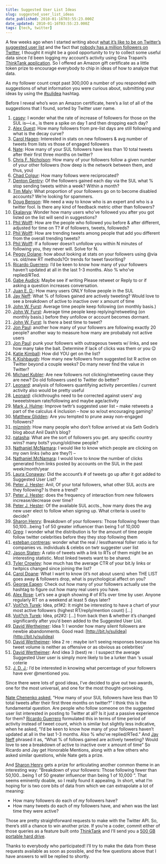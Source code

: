 ```yaml
---
title: Suggested User List Ideas
slug: suggested_user_list_ideas
date_published: 2010-01-16T03:55:23.000Z
date_updated: 2010-01-16T03:55:23.000Z
tags: [tech, twitter]
---
```


A few weeks ago when I started writing about [what it’s like to be on Twitter’s suggested user list](/2009/12/29/life_on_the_list) and the fact that [nobody has a million followers on Twitter](/2010/01/05/nobody_has_a_million_twitter_followers), I thought it might be a good opportunity to try to collect some useful data since I’d been logging my account’s activity using Gina Trapani’s [ThinkTank application](http://thinktankapp.com/). So I offered an Amazon gift certificate as a little token prize to encourage everybody to chip in ideas of how to analyze that data.

As my follower count crept past 300,000 a number of you responded with suggestions of what information you were curious about, submitting your ideas by using the [#sulidea](http://search.twitter.com/search?q=%23sulidea) hashtag.

Before I reveal who’s won an Amazon certificate, here’s a list of all of the suggestions that I found, sorted by Twitter user name.

1. [casey](http://twitter.com/aerogare): I wonder what the rate of increase of followers for those on the SUL is—i.e., is there a spike on day 1 and then dropping each day?
2. [Alex Guest](http://twitter.com/AlexGuest): How many followers from pre-list days are still following and what is the decay curve?
3. [Carol Hagen](http://twitter.com/carolhagen): Interested in stats on new followers & avg number of tweets from lists vs those of engaged followers
4. [Nate](http://twitter.com/chenenko): How many of your SUL followers have less than 10 total tweets after their first three months on twitter?
5. [Chris F. Nicholson](http://twitter.com/chrisFnicholson): How many of your followers follow a given number of your other followers (how deep is the network between them, and thus, you)
6. [Chad Colgur](http://twitter.com/colgur): How many follows were reciprocated?
7. [Denton Gentry](http://twitter.com/dgentry): Of the followers gained each day via the SUL what % stop sending tweets within a week? Within a month?
8. [Tim Maly](http://twitter.com/doingitwrong): What proportion of your followers go on to become disabled accounts? We’re looking for spammers.
9. [Doug Benson](http://twitter.com/DouglassBenson): We need a way to know who is an expert and who is a twitter fool. Is there any kind of feedback metric other than followers?
10. [Ekalavya](http://twitter.com/ekalavyab): Wonder how many users who’ve followed you after you got listed on the list will send in suggestions?
11. [Phil Wolff](http://twitter.com/evanwolf): How are the people who followed you before & after different, adjusted for time on T? # of followers, tweets, followeds?
12. [Phil Wolff](http://twitter.com/evanwolf): How are trending tweets among people that add you different from the overall trending tweets?
13. [Phil Wolff](http://twitter.com/evanwolf): If a follower doesn’t unfollow you within N minutes of following you, they never will. Solve for N.
14. [Peggy Dolane](http://twitter.com/FreeRangeMom): how about looking at stats on your followers using @via vs. old/new RT methods?Or trends for tweet favoriting?
15. [Ricardo Guerrero](http://twitter.com/ggroovin): I’d be keen to know how many of your followers haven’t updated at all in the last 1-3 months. Also % who’ve replied/RTed.
16. [Gabe Audick](http://twitter.com/iamgabeaudick): Maybe see if writing Please retweet or Reply to or if asking a question increases conversation.
17. [Juan E. D.](http://twitter.com/J_E_D): How many users ONLY follow people in the SUL
18. [Jay Neff](http://twitter.com/JayNeff): What % of follows gained are actively tweeting? Would love to see a breakdown of active to inactive over x amount of time
19. [John W. Furst](http://twitter.com/johnfurst): Average time people keep following (on monthly basis.)
20. [John W. Furst](http://twitter.com/johnfurst): Average time people keep replying/retweeting (on monthly basis.) before they unfollow or account becomes dormant.
21. [John W. Furst](http://twitter.com/johnfurst): Is there a best time to tweet?
22. [Jon Paul](http://twitter.com/JonPaul2012): another how many of your followers are following exactly 20 people? another way to measure how many are probabaly not active users
23. [Jon Paul](http://twitter.com/JonPaul2012): punk your followers with outrageous tweets w/ links, and see how many take the bait. Determine if lack of clicks was them or you 😉
24. [Katie Kimball](http://twitter.com/KitchenStew): How did YOU get on the list?
25. [K Kishbaugh](http://twitter.com/kkish): How many new followers from suggested list R active on Twitter beyond a couple weeks? Do many never find the value in Twitter?
26. [Michael Kubler](http://twitter.com/kublermdk): Are new followers not clicking/retweeting cause they are new? Do old followers used to Twitter do better?
27. [Leonard](http://twitter.com/lhl): analysis of followers quantifying activity percentiles / current activity also would be pretty useful
28. [Leonard](http://twitter.com/lhl): clickthroughs need to be corrected against users’ avg tweeetstream rate/following and maybe age/activity
29. [Mark J. Hulme](http://twitter.com/markjhulme): Improve twttr’s suggested user list – make retweets a part of the calculus 4 inclusion – how so w/out encouraging gaming?
30. [Matthew Glidden](http://twitter.com/matthewglidden): Are you tempted to prune away non-engaged followers?
31. [mizminh](http://twitter.com/mizminh): How many people who don’t follow arrived at via Seth Godin’s blog about Anil Dash’s blog?
32. [natasha](http://twitter.com/natashasah): What are the sort of followers you get. any specific country wins? many bots? young/old/new people?
33. [Nathaniel McNamara](http://twitter.com/NathanielMc): I would like to know which people are clicking on my own links (who are they?) –
34. [Nathaniel McNamara](http://twitter.com/NathanielMc): I would love to know the number of clicks generated from links posted by accounts on the SUL in the past week/month/year
35. [Laura Conaway](http://twitter.com/oleta): Did the account’s # of tweets go up after it got added to Suggested User List?
36. [Peter J. Hester](http://twitter.com/Paritrooper): Anil, Of your total followers, what other SUL accts are they following? Is there a trend?
37. [Peter J. Hester](http://twitter.com/Paritrooper): does the frequency of interaction from new followers increase/decrease over time?
38. [Peter J. Hester](http://twitter.com/Paritrooper): Of the available SUL accts., how many does the avg new user elect to follow when signing up. What criteria is used to decide?
39. [Sharon Henry](http://twitter.com/sharonhenry101): Breakdown of your followers: Those following fewer than 50,100…being 1 of 50 greater influencer than being 1 of 10,000
40. [Greg](http://twitter.com/SiliconFarmer): I wonder what the distribution is for the amount of time people follow twitter celebrities before they they stop following them
41. [esteban contreras](http://twitter.com/socialnerdia): wonder what the real / lessthanreal follwr ratio is for companies vs. individuals & celebs on twtr suggester user list
42. [Jason Staten](http://twitter.com/statenjason): A ratio of tweets with a link to RTs of them might be an interesting statistic. Most linked tweets want to be shared.
43. [Tyler Crowley](http://twitter.com/steepdecline): how much has the average CTR of your bit.ly links or twitpics changed since joining the list?
44. [Carol Doane](http://twitter.com/TheClassicCarol): What I want to know (it’s not about users) when THE LIST goes away & followers drop, what is psychological affect on you?
45. [George Eapen](http://twitter.com/twEapen): Check out how many of your followers actually use the hashtag to figure out how many real users you have.
46. [Alex Rose](http://twitter.com/u62): Let’s see a graph showing # of RTs over time by user. Anyone regularly RT on a weekend at least 5 days later?
47. [Vojt?ch Turek](http://twitter.com/vturek): Idea, pt1#2: It might be interesting to have a chart of your most active followers (highest RT/reply/mention count) […]
48. [Vojt?ch Turek](http://twitter.com/vturek): Idea, pt2#2: […] from back then & whether it’s changed significantly after you’d been added to the Suggested User List.
49. [David Wertheimer](http://twitter.com/werty): Idea 1: I wonder how many silent followers are newbie abandonments. Good read: [http://bit.ly/sulidea](http://bit.ly/sulidea)
50. [David Wertheimer](http://twitter.com/werty): Idea 2 re : maybe isn’t seeing responses because his tweet volume is neither as offensive or as obvious as celebrities’
51. [David Wertheimer](http://twitter.com/werty): And idea 3 (best) re : I suspect the average Suggested User user is simply more likely to be a lurker than ‘s usual coterie
52. [J. D. J.](http://twitter.com/zanson): I’d be interested in knowing what percentage of your followers have ever @mentioned you.

Since there were lots of good ideas, I’ve decided to give out two awards, one for the most universal, and one for the most thought-provoking.

[Nate Chenenko asked](http://twitter.com/chenenko), “How many of your SUL followers have less than 10 total tweets after their first three months on twitter?” I think this is the fundamental question. Are people who follow someone on the suggested user list interested in posting to Twitter at all? Is it just a passive experience for them? [Ricardo Guerrero](http://twitter.com/ggroovin) formulated this in terms of time period of activity instead of tweet count, which is similar but slightly less indicative, when he asked, “I’d be keen to know how many of your followers haven’t updated at all in the last 1-3 months. Also % who’ve replied/RTed.” And [Jay Neff](http://twitter.com/JayNeff) phrased it as, “What % of follows gained are actively tweeting? Would love to see a breakdown of active to inactive over x amount of time” So Ricardo and Jay get Honorable Mentions, along with a few others who asked similar questions, while Nate gets a prize.

And [Sharon Henry](http://twitter.com/sharonhenry101) gets a prize for articulating another common theme in an interesting way: “Breakdown of your followers: Those following fewer than 50,100…being 1 of 50 greater influencer than being 1 of 10,000 “. That seems eminently doable, so I really found it appealing. In short, what I’m hoping for is two core bits of data from which we can extrapolate a lot of meaning:

- How many followers do each of *my* followers have?
- How many tweets do each of my followers have, and when was the last time they were active?

Those are pretty straightforward requests to make with the Twitter API. So, there’s still a chance to win another prize. If you’re a coder, commit either of those queries as a feature built onto [ThinkTank](http://thinktankapp.com/) and I’ll send you a [500 GB portable hard drive](http://www.amazon.com/gp/product/B001CJAZC6?ie=UTF8&amp;tag=2020-20&amp;linkCode=as2&amp;camp=1789&amp;creative=390957&amp;creativeASIN=B001CJAZC6).

Thanks to everybody who participated! I’ll try to make the data from these requests available as soon as possible, and the few questions above that I have answers to will be replied to shortly.
